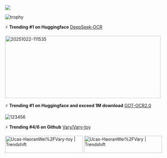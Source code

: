 <!--
**Ucas-HaoranWei/Ucas-HaoranWei** is a ✨ _special_ ✨ repository because its `README.md` (this file) appears on your GitHub profile.

Here are some ideas to get you started:

- 🔭 I’m currently working on ...
- 🌱 I’m currently learning ...
- 👯 I’m looking to collaborate on ...
- 🤔 I’m looking for help with ...
- 💬 Ask me about ...
- 📫 How to reach me: ...
- 😄 Pronouns: ...
- ⚡ Fun fact: ...
-->


![](https://github-readme-stats.vercel.app/api?username=Ucas-HaoranWei&theme=cobalt&hide=prs&hide_rank=True)



![trophy](https://github-profile-trophy.vercel.app/?username=Ucas-HaoranWei&title=Stars,Followers,Commits&theme=dracula)

⚡ **Trending #1 on Huggingface** [DeepSeek-OCR](https://github.com/deepseek-ai/DeepSeek-OCR)

<img width="500" height="200" alt="20251022-111535" src="https://github.com/user-attachments/assets/cc5e916b-ec8d-4461-b6ce-ce925bccc8b5" />




⚡ **Trending #1 on Huggingface and exceed 1M download**  [GOT-OCR2.0](https://github.com/Ucas-HaoranWei/GOT-OCR2.0)  




![123456](https://github.com/user-attachments/assets/99ed5468-2d64-4924-bc2f-4d438f8c979c)







⚡ **Trending #4/6 on Github** [Vary/Vary-toy](https://github.com/Ucas-HaoranWei/Vary) 
  
<a href="https://trendshift.io/repositories/7311" target="_blank"><img src="https://trendshift.io/api/badge/repositories/7311" alt="Ucas-HaoranWei%2FVary-toy | Trendshift" style="width: 250px; height: 55px;" width="250" height="55"/></a>  <a href="https://trendshift.io/repositories/5978" target="_blank"><img src="https://trendshift.io/api/badge/repositories/5978" alt="Ucas-HaoranWei%2FVary | Trendshift" style="width: 250px; height: 55px;" width="250" height="55"/></a>






